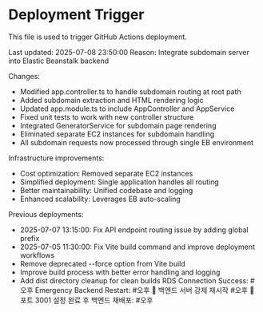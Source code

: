# Deployment Trigger

This file is used to trigger GitHub Actions deployment.

Last updated: 2025-07-08 23:50:00
Reason: Integrate subdomain server into Elastic Beanstalk backend

Changes:
- Modified app.controller.ts to handle subdomain routing at root path
- Added subdomain extraction and HTML rendering logic
- Updated app.module.ts to include AppController and AppService
- Fixed unit tests to work with new controller structure
- Integrated GeneratorService for subdomain page rendering
- Eliminated separate EC2 instances for subdomain handling
- All subdomain requests now processed through single EB environment

Infrastructure improvements:
- Cost optimization: Removed separate EC2 instances
- Simplified deployment: Single application handles all routing
- Better maintainability: Unified codebase and logging
- Enhanced scalability: Leverages EB auto-scaling

Previous deployments:
- 2025-07-07 13:15:00: Fix API endpoint routing issue by adding global prefix
- 2025-07-05 11:30:00: Fix Vite build command and improve deployment workflows
- Remove deprecated --force option from Vite build
- Improve build process with better error handling and logging
- Add dist directory cleanup for clean builds
RDS Connection Success: #오후
Emergency Backend Restart: #오후
🚨 백엔드 서버 강제 재시작 #오후
🚀 포트 3001 설정 완료 후 백엔드 재배포: #오후
